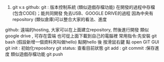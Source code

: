 1. git v.s github:
git : 版本控制系統 (類似遊戲存檔功能)
  在開發的過程中存檔(包含CODE)；能共同開發 免去USB、GOOGLE DRIVE的過程
  因為中央有repository (類似倉庫)可以整合大家的看法、進度

github: 遠端的hosting, 大家可以在上面建立repository, 然後進行開發
  類似google drive , 可存在雲端 也可從上面下載到自己的電腦裡
常用指令:先安裝 git bash  (假設新增一個資料夾叫做hello)
點開hello 後 按滑鼠右鍵 點 open GIT GUI
  git init : 初始化repository 
  git status: 查看目前狀態
  git add : 
  git commit :保存進度 類似遊戲存檔功能
  git push 


